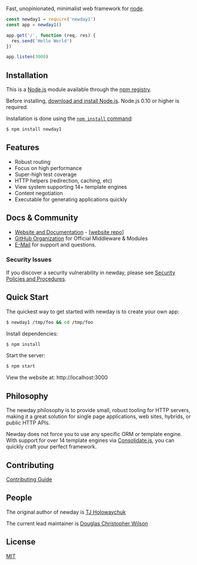 
  Fast, unopinionated, minimalist web framework for [node](http://nodejs.org).
 
```js
const newday1 = require('newday1')
const app = newday1()

app.get('/', function (req, res) {
  res.send('Hello World')
})

app.listen(3000)
```

## Installation

This is a [Node.js](https://nodejs.org/en/) module available through the
[npm registry](https://www.npmjs.com/).

Before installing, [download and install Node.js](https://nodejs.org/en/download/).
Node.js 0.10 or higher is required.

Installation is done using the
[`npm install` command](https://docs.npmjs.com/getting-started/installing-npm-packages-locally):

```bash
$ npm install newday1
```

## Features

  * Robust routing
  * Focus on high performance
  * Super-high test coverage
  * HTTP helpers (redirection, caching, etc)
  * View system supporting 14+ template engines
  * Content negotiation
  * Executable for generating applications quickly

  ## Docs & Community

  * [Website and Documentation](https://puzzleartcollection.website/) - [[website repo](https://github.com/LifeCoachRay/newday)]
  * [GitHub Organization](https://github.com/LifeCoachRay/newday/tree/main/lib/middleware) for Official Middleware & Modules
  * [E-Mail](support@mypockettokenfoundation.org) for support and questions.


### Security Issues

If you discover a security vulnerability in newday, please see [Security Policies and Procedures](Security.md).

## Quick Start

  The quickest way to get started with newday is to create your own app:

```bash
$ newday1 /tmp/foo && cd /tmp/foo
```

  Install dependencies:

```bash
$ npm install
```

  Start the server:

```bash
$ npm start
```

  View the website at: http://localhost:3000

## Philosophy

  The newday philosophy is to provide small, robust tooling for HTTP servers, making
  it a great solution for single page applications, web sites, hybrids, or public
  HTTP APIs.

  Newday does not force you to use any specific ORM or template engine. With support for over
  14 template engines via [Consolidate.js](https://github.com/tj/consolidate.js),
  you can quickly craft your perfect framework.


## Contributing

[Contributing Guide](Contributing.md)

## People

The original author of newday is [TJ Holowaychuk](https://github.com/tj)

The current lead maintainer is [Douglas Christopher Wilson](https://github.com/dougwilson)


## License

  [MIT](LICENSE)

